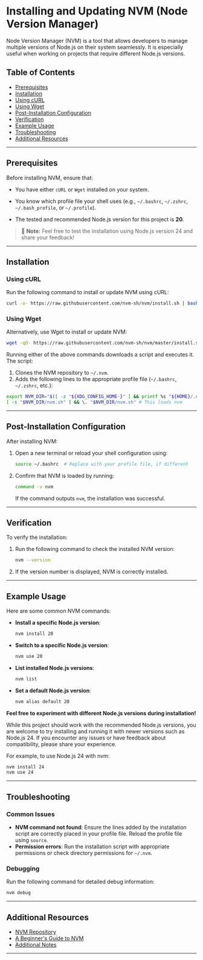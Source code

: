# Installing and Updating NVM (Node Version Manager)

Node Version Manager (NVM) is a tool that allows developers to manage multiple versions of Node.js on their system seamlessly. It is especially useful when working on projects that require different Node.js versions.

## Table of Contents
- [Prerequisites](#prerequisites)
- [Installation](#installation)
- [Using cURL](#using-curl)
- [Using Wget](#using-wget)
- [Post-Installation Configuration](#post-installation-configuration)
- [Verification](#verification)
- [Example Usage](#example-usage)
- [Troubleshooting](#troubleshooting)
- [Additional Resources](#additional-resources)

---

## Prerequisites

Before installing NVM, ensure that:
- You have either `cURL` or `Wget` installed on your system.
- You know which profile file your shell uses (e.g., `~/.bashrc`, `~/.zshrc`, `~/.bash_profile`, or `~/.profile`).

- The tested and recommended Node.js version for this project is **20**.
> 🧪 **Note:** Feel free to test the installation using Node.js version 24 and share your feedback!

---

## Installation

### Using cURL

Run the following command to install or update NVM using cURL:

```bash
curl -o- https://raw.githubusercontent.com/nvm-sh/nvm/install.sh | bash
```

### Using Wget

Alternatively, use Wget to install or update NVM:

```bash
wget -qO- https://raw.githubusercontent.com/nvm-sh/nvm/master/install.sh | bash
```

Running either of the above commands downloads a script and executes it. The script:
1. Clones the NVM repository to `~/.nvm`.
2. Adds the following lines to the appropriate profile file (`~/.bashrc`, `~/.zshrc`, etc.):

```bash
export NVM_DIR="$([ -z "${XDG_CONFIG_HOME-}" ] && printf %s "${HOME}/.nvm" || printf %s "${XDG_CONFIG_HOME}/nvm")"
[ -s "$NVM_DIR/nvm.sh" ] && \. "$NVM_DIR/nvm.sh" # This loads nvm
```

---

## Post-Installation Configuration

After installing NVM:
1. Open a new terminal or reload your shell configuration using:
   ```bash
   source ~/.bashrc  # Replace with your profile file, if different
   ```
2. Confirm that NVM is loaded by running:
   ```bash
   command -v nvm
   ```
   If the command outputs `nvm`, the installation was successful.

---

## Verification

To verify the installation:
1. Run the following command to check the installed NVM version:
   ```bash
   nvm --version
   ```
2. If the version number is displayed, NVM is correctly installed.

---

## Example Usage

Here are some common NVM commands:


- **Install a specific Node.js version**:
  ```bash
  nvm install 20
  ```
- **Switch to a specific Node.js version**:
  ```bash
  nvm use 20
  ```
- **List installed Node.js versions**:
  ```bash
  nvm list
  ```
- **Set a default Node.js version**:
  ```bash
  nvm alias default 20
  ```
**Feel free to experiment with different Node.js versions during installation!**

While this project should work with the recommended Node.js versions, you are welcome to try installing and running it with newer versions such as Node.js 24. If you encounter any issues or have feedback about compatibility, please share your experience.

For example, to use Node.js 24 with nvm:

```bash
nvm install 24
nvm use 24
```
---

## Troubleshooting

### Common Issues
- **NVM command not found**: Ensure the lines added by the installation script are correctly placed in your profile file. Reload the profile file using `source`.
- **Permission errors**: Run the installation script with appropriate permissions or check directory permissions for `~/.nvm`.

### Debugging
Run the following command for detailed debug information:
```bash
nvm debug
```

---

## Additional Resources

- [NVM Repository](https://github.com/nvm-sh/nvm)
- [A Beginner's Guide to NVM](https://www.freecodecamp.org/news/node-version-manager-nvm-install-guide/)
- [Additional Notes](https://github.com/nvm-sh/nvm?tab=readme-ov-file#additional-notes)

---
